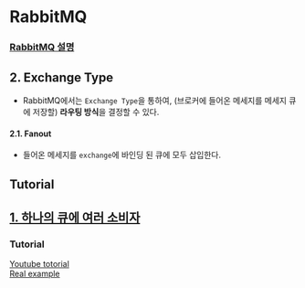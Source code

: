 # RabbitMQ  
### [RabbitMQ 설명](https://github.com/gjchoi/gjchoi.github.io/blob/master/_posts/2016-02-27-rabbit-mq-%EC%9D%B4%ED%95%B4%ED%95%98%EA%B8%B0.md)  



## 2. Exchange Type  
* RabbitMQ에서는 `Exchange Type`을 통하여, (브로커에 들어온 메세지를 메세지 큐에 저장할) **라우팅 방식**을 결정할 수 있다.  

#### 2.1. Fanout  
* 들어온 메세지를 `exchange`에 바인딩 된 큐에 모두 삽입한다.  



## Tutorial  

## [1. 하나의 큐에 여러 소비자](/tuto1.md)  






### Tutorial  

[Youtube totorial](https://www.youtube.com/watch?v=deG25y_r6OY)  
[Real example](https://kamang-it.tistory.com/entry/AMQPRabbitMQRabbitMQ%EB%A5%BC-%EC%82%AC%EC%9A%A9%ED%95%98%EB%8A%94-%EC%9D%B4%EC%9C%A0%EC%99%80-%EC%84%A4%EC%B9%98%EB%B0%A9%EB%B2%95-1?category=799882)  

